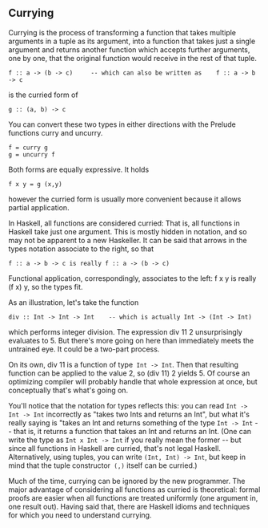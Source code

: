 ## Currying

Currying is the process of transforming a function that takes multiple arguments in a tuple as its argument, into a function that takes just a single argument and returns another function which accepts further arguments, one by one, that the original function would receive in the rest of that tuple.

```
f :: a -> (b -> c)     -- which can also be written as    f :: a -> b -> c
```
is the curried form of
```
g :: (a, b) -> c
```
You can convert these two types in either directions with the Prelude functions curry and uncurry.
```
f = curry g
g = uncurry f
```
Both forms are equally expressive. It holds
```
f x y = g (x,y)    
```
however the curried form is usually more convenient because it allows partial application.

In Haskell, all functions are considered curried: That is, all functions in Haskell take just one argument. This is mostly hidden in notation, and so may not be apparent to a new Haskeller. It can be said that arrows in the types notation associate to the right, so that 
```
f :: a -> b -> c is really f :: a -> (b -> c)
```
Functional application, correspondingly, associates to the left: f x y is really (f x) y, so the types fit.

As an illustration, let's take the function
```
div :: Int -> Int -> Int    -- which is actually Int -> (Int -> Int)
```
which performs integer division. The expression div 11 2 unsurprisingly evaluates to 5.
But there's more going on here than immediately meets the untrained eye. It could be a two-part process.

On its own, div 11 is a function of type``` Int -> Int```. Then that resulting function can be applied to the value 2, so (div 11) 2 yields 5. Of course an optimizing compiler will probably handle that whole expression at once, but conceptually that's what's going on.

You'll notice that the notation for types reflects this: you can read ```Int -> Int -> Int``` incorrectly as "takes two Ints and returns an Int", but what it's really saying is "takes an Int and returns something of the type ```Int -> Int``` -- that is, it returns a function that takes an Int and returns an Int. (One can write the type as ```Int x Int -> Int``` if you really mean the former -- but since all functions in Haskell are curried, that's not legal Haskell. Alternatively, using tuples, you can write ```(Int, Int) -> Int```, but keep in mind that the tuple constructor``` (,)``` itself can be curried.)

Much of the time, currying can be ignored by the new programmer. The major advantage of considering all functions as curried is theoretical: formal proofs are easier when all functions are treated uniformly (one argument in, one result out). Having said that, there are Haskell idioms and techniques for which you need to understand currying.

